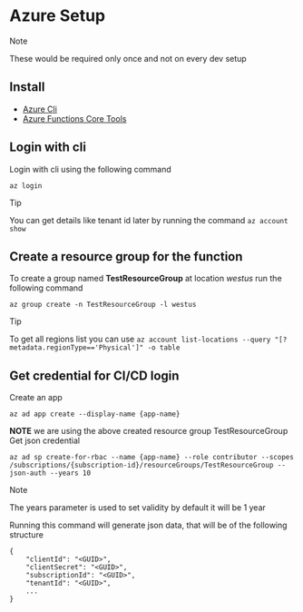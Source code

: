# Azure Setup

> [!NOTE]  
> These would be required only once and not on every dev setup

## Install
* [Azure Cli](https://learn.microsoft.com/en-us/cli/azure/)   
* [Azure Functions Core Tools](https://learn.microsoft.com/en-us/azure/azure-functions/functions-run-local)  

## Login with cli
Login with cli using the following command
```
az login
```

> [!TIP]
> You can get details like tenant id later by running the command `az account show`

## Create a resource group for the function
To create a group named **TestResourceGroup** at location *westus* run the following command
```
az group create -n TestResourceGroup -l westus
```

> [!TIP]
> To get all regions list you can use `az account list-locations --query "[?metadata.regionType=='Physical']" -o table`


## Get credential for CI/CD login
Create an app
```
az ad app create --display-name {app-name}
```
**NOTE** we are using the above created resource group TestResourceGroup   
Get json credential
```
az ad sp create-for-rbac --name {app-name} --role contributor --scopes /subscriptions/{subscription-id}/resourceGroups/TestResourceGroup --json-auth --years 10
```
  
> [!NOTE]  
> The years parameter is used to set validity by default it will be 1 year 
  
Running this command will generate json data, that will be of the following structure   
```
{
    "clientId": "<GUID>",
    "clientSecret": "<GUID>",
    "subscriptionId": "<GUID>",
    "tenantId": "<GUID>",
    ...
}
```



